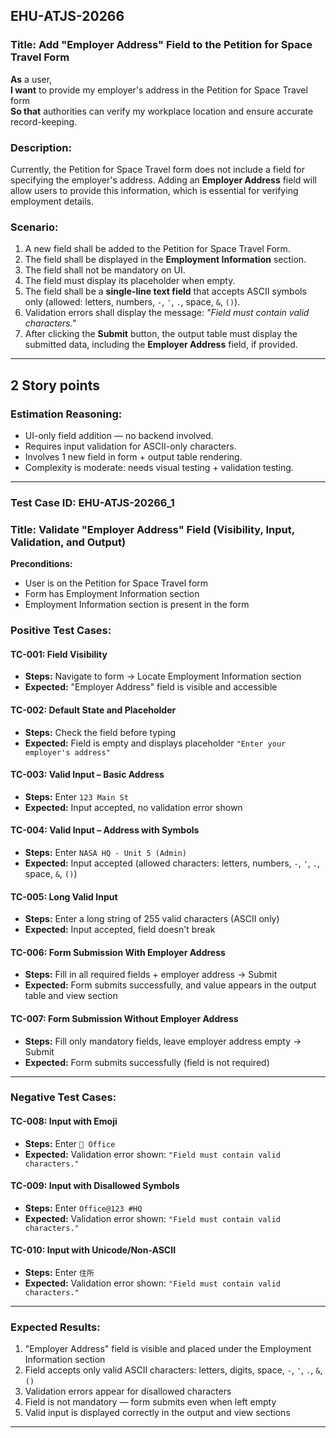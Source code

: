 ## EHU-ATJS-20266

### Title: Add "Employer Address" Field to the Petition for Space Travel Form

**As** a user,  
**I want** to provide my employer's address in the Petition for Space Travel form  
**So that** authorities can verify my workplace location and ensure accurate record-keeping.

### Description:
Currently, the Petition for Space Travel form does not include a field for specifying the employer's address. Adding an **Employer Address** field will allow users to provide this information, which is essential for verifying employment details.

### Scenario:
1. A new field shall be added to the Petition for Space Travel Form.
2. The field shall be displayed in the **Employment Information** section.
3. The field shall not be mandatory on UI.
4. The field must display its placeholder when empty.
5. The field shall be a **single-line text field** that accepts ASCII symbols only (allowed: letters, numbers, `-`, `'`, `.`, space, `&`, `()`).
6. Validation errors shall display the message: *"Field must contain valid characters."*
7. After clicking the **Submit** button, the output table must display the submitted data, including the **Employer Address** field, if provided.

---

## 2 Story points

### Estimation Reasoning:
- UI-only field addition — no backend involved.
- Requires input validation for ASCII-only characters.
- Involves 1 new field in form + output table rendering.
- Complexity is moderate: needs visual testing + validation testing.


---

### Test Case ID: EHU-ATJS-20266_1  
### Title: Validate "Employer Address" Field (Visibility, Input, Validation, and Output)

**Preconditions:**
- User is on the Petition for Space Travel form
- Form has Employment Information section
- Employment Information section is present in the form

### Positive Test Cases:

#### TC-001: Field Visibility
- **Steps:** Navigate to form → Locate Employment Information section
- **Expected:** "Employer Address" field is visible and accessible

#### TC-002: Default State and Placeholder
- **Steps:** Check the field before typing
- **Expected:** Field is empty and displays placeholder `"Enter your employer's address"`

#### TC-003: Valid Input – Basic Address
- **Steps:** Enter `123 Main St`
- **Expected:** Input accepted, no validation error shown

#### TC-004: Valid Input – Address with Symbols
- **Steps:** Enter `NASA HQ - Unit 5 (Admin)`
- **Expected:** Input accepted (allowed characters: letters, numbers, `-`, `'`, `.`, space, `&`, `()`)

#### TC-005: Long Valid Input
- **Steps:** Enter a long string of 255 valid characters (ASCII only)
- **Expected:** Input accepted, field doesn't break

#### TC-006: Form Submission With Employer Address
- **Steps:** Fill in all required fields + employer address → Submit
- **Expected:** Form submits successfully, and value appears in the output table and view section

#### TC-007: Form Submission Without Employer Address
- **Steps:** Fill only mandatory fields, leave employer address empty → Submit
- **Expected:** Form submits successfully (field is not required)

---

### Negative Test Cases:

#### TC-008: Input with Emoji
- **Steps:** Enter `🏢 Office`
- **Expected:** Validation error shown: `"Field must contain valid characters."`

#### TC-009: Input with Disallowed Symbols
- **Steps:** Enter `Office@123 #HQ`
- **Expected:** Validation error shown: `"Field must contain valid characters."`

#### TC-010: Input with Unicode/Non-ASCII
- **Steps:** Enter `住所`
- **Expected:** Validation error shown: `"Field must contain valid characters."`

---

### Expected Results:
1. "Employer Address" field is visible and placed under the Employment Information section
2. Field accepts only valid ASCII characters: letters, digits, space, `-`, `'`, `.`, `&`, `()`
3. Validation errors appear for disallowed characters
4. Field is not mandatory — form submits even when left empty
5. Valid input is displayed correctly in the output and view sections

---

